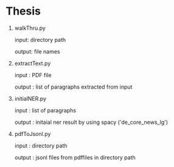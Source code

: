 # Thesis

1. walkThru.py

  	input: directory path
	
  	output: file names
  
2. extractText.py

  	input : PDF file
	
	output : list of paragraphs extracted from input
  
3. initialNER.py

	  input : list of paragraphs
		
	  output : initaial ner result by using spacy ('de_core_news_lg')

4. pdfToJsonl.py

 	 input : directory path
	
	 output : jsonl files from pdffiles in directory path

